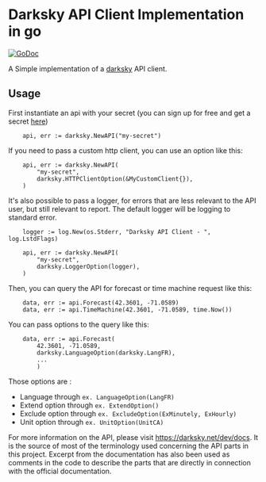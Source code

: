 # Darksky API Client Implementation in go
[![GoDoc](https://godoc.org/github.com/averagegeek/darksky?status.svg)](https://godoc.org/github.com/averagegeek/darksky)

A Simple implementation of a [darksky](https://darksky.net) API client.

## Usage

First instantiate an api with your secret (you can sign up for free and get a secret [here](https://darksky.net))
```
    api, err := darksky.NewAPI("my-secret")
```
If you need to pass a custom http client, you can use an option like this:
```
    api, err := darksky.NewAPI(
        "my-secret",
        darksky.HTTPClientOption(&MyCustomClient{}),
    )
```
It's also possible to pass a logger, for errors that are less relevant to the API user, but still relevant to report. The default logger will be logging to standard error.
```
    logger := log.New(os.Stderr, "Darksky API Client - ", log.LstdFlags)

    api, err := darksky.NewAPI(
        "my-secret",
        darksky.LoggerOption(logger),
    )
```

Then, you can query the API for forecast or time machine request like this:

```
    data, err := api.Forecast(42.3601, -71.0589)
    data, err := api.TimeMachine(42.3601, -71.0589, time.Now())
```

You can pass options to the query like this:

```
    data, err := api.Forecast(
        42.3601, -71.0589,
        darksky.LanguageOption(darksky.LangFR),
        ...
        )
```

Those options are :
- Language through `ex. LanguageOption(LangFR)`
- Extend option through `ex. ExtendOption()`
- Exclude option through `ex. ExcludeOption(ExMinutely, ExHourly)`
- Unit option through `ex. UnitOption(UnitCA)`

For more information on the API, please visit https://darksky.net/dev/docs. It is the source of most of the terminology used concerning the API parts in this project. Excerpt from the documentation has also been used as comments in the code to describe the parts that are directly in connection with the official documentation.
